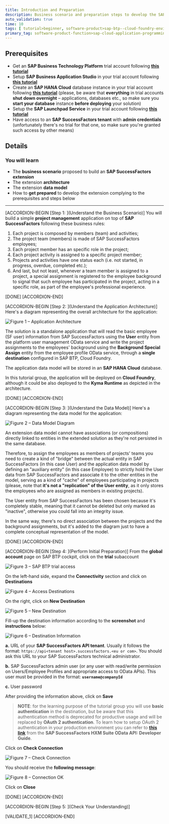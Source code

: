 ```yaml
---
title: Introduction and Preparation
description: Business scenario and preparation steps to develop the SAP SuccessFactors extension.
auto_validation: true
time: 10
tags: [ tutorial>beginner, software-product>sap-btp--cloud-foundry-environment]
primary_tag: software-product-function>sap-cloud-application-programming-model
---
```


## Prerequisites
 - Get an **SAP Business Technology Platform** trial account following **[this tutorial](hcp-create-trial-account)**
 - Setup **SAP Business Application Studio** in your trial account following **[this tutorial](appstudio-onboarding)**
 - Create an **SAP HANA Cloud** database instance in your trial account following **[this tutorial](hana-cloud-deploying)** (please, be aware that **everything** in trial accounts **shut down overnight** – applications, databases etc., so make sure you **start your database** instance **before deploying** your solution)
 - Setup the **SAP Launchpad Service** in your trial account following **[this tutorial](cp-portal-cloud-foundry-getting-started)**
 - Have access to an **SAP SuccessFactors tenant** with **admin credentials** (unfortunately there's no trial for that one, so make sure you're granted such access by other means)

## Details
### You will learn
  - The **business scenario** proposed to build an **SAP SuccessFactors extension**
  - The extension **architecture**
  - The extension **data model**
  - How to **get prepared** to develop the extension complying to the prerequisites and steps below

---

[ACCORDION-BEGIN [Step 1: ](Understand the Business Scenario)]
You will build a simple **project management** application on top of **SAP SuccessFactors** following these business rules:

1. Each project is composed by members (team) and activities;
2. The project team (members) is made of SAP SuccessFactors employees;
3. Each project member has an specific role in the project;
4. Each project activity is assigned to a specific project member;
5. Projects and activities have one status each (i.e. not started, in progress, overdue, completed etc.);
6. And last, but not least, whenever a team member is assigned to a project, a special assignment is registered to the employee background to signal that such employee has participated in the project, acting in a specific role, as part of the employee's professional experience.

[DONE]
[ACCORDION-END]

[ACCORDION-BEGIN [Step 2: ](Understand the Application Architecture)]
Here's a diagram representing the overall architecture for the application:

![Figure 1 – Application Architecture](architecture.png)

The solution is a standalone application that will read the basic employee (SF user) information from SAP SuccessFactors using the **User** entity from the platform user management OData service and write the project assignments to the employees' background using the **Background Special Assign** entity from the employee profile OData service, through a **single destination** configured in SAP BTP, Cloud Foundry.

The application data model will be stored in an **SAP HANA Cloud** database.

In this tutorial group, the application will be deployed on **Cloud Foundry**, although it could be also deployed to the **Kyma Runtime** as depicted in the architecture.

[DONE]
[ACCORDION-END]

[ACCORDION-BEGIN [Step 3: ](Understand the Data Model)]
Here's a diagram representing the data model for the application:

![Figure 2 – Data Model Diagram](data-model.png)

An extension data model cannot have associations (or compositions) directly linked to entities in the extended solution as they're not persisted in the same database.

Therefore, to assign the employees as members of projects' teams you need to create a kind of "bridge" between the actual entity in SAP SuccessFactors (in this case User) and the application data model by defining an "auxiliary entity" (in this case Employee) to strictly hold the User data from SAP SuccessFactors and associate it to the other entities in the model, serving as a kind of "cache" of employees participating in projects (please, note that **it's not a "replication" of the User entity**, as it only stores the employees who are assigned as members in existing projects).

The User entity from SAP SuccessFactors has been chosen because it's completely stable, meaning that it cannot be deleted but only marked as "inactive", otherwise you could fall into an integrity issue.

In the same way, there's no direct association between the projects and the background assignments, but it's added to the diagram just to have a complete conceptual representation of the model.

[DONE]
[ACCORDION-END]

[ACCORDION-BEGIN [Step 4: ](Perform Initial Preparation)]
From the **global account** page on SAP BTP cockpit, click on the **trial** subaccount

![Figure 3 – SAP BTP trial access](trial.png)

On the left-hand side, expand the **Connectivity** section and click on **Destinations**

![Figure 4 – Access Destinations](destinations.png)

On the right, click on **New Destination**

![Figure 5 – New Destination](new-destination.png)

Fill-up the destination information according to the **screenshot** and **instructions** below:

![Figure 6 – Destination Information](destination-info.png)

**a.** URL of your **SAP SuccessFactors API tenant**. Usually it follows the format: `https://api<tenant host>.successfactors.<eu or com>`. You should ask this URL to your SAP SuccessFactors technical administrator.

**b.** SAP SuccessFactors admin user (or any user with read/write permission on Users/Employee Profiles and appropriate access to OData APIs). This user must be provided in the format: **`username@companyId`**

**c.** User password

After providing the information above, click on **Save**

> **NOTE**: for the learning purpose of the tutorial group you will use **basic authentication** in the destination, but be aware that this authentication method is deprecated for productive usage and will be replaced by **OAuth 2 authentication**. To learn how to setup OAuth 2 authentication in your production environment you can refer to **[this link](https://help.sap.com/docs/SAP_SUCCESSFACTORS_PLATFORM/d599f15995d348a1b45ba5603e2aba9b/d9a9545305004187986c866de2b66987.html?version=2205)** from the **SAP SuccessFactors HXM Suite OData API: Developer Guide**.

Click on **Check Connection**

![Figure 7 – Check Connection](check-connection.png)

You should receive the **following message**:

![Figure 8 – Connection OK](check-result.png)

Click on **Close**

[DONE]
[ACCORDION-END]

[ACCORDION-BEGIN [Step 5: ](Check Your Understanding)]

[VALIDATE_1]
[ACCORDION-END]

